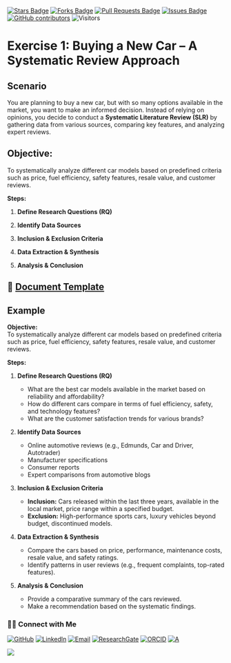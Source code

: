 <a href="https://github.com/drshahizan/short-course/stargazers"><img src="https://img.shields.io/github/stars/drshahizan/short-course" alt="Stars Badge"/></a>
<a href="https://github.com/drshahizan/short-course/network/members"><img src="https://img.shields.io/github/forks/drshahizan/short-course" alt="Forks Badge"/></a>
<a href="https://github.com/drshahizan/short-course/pulls"><img src="https://img.shields.io/github/issues-pr/drshahizan/short-course" alt="Pull Requests Badge"/></a>
<a href="https://github.com/drshahizan/short-course"><img src="https://img.shields.io/github/issues/drshahizan/short-course" alt="Issues Badge"/></a>
<a href="https://github.com/drshahizan/short-course/graphs/contributors"><img alt="GitHub contributors" src="https://img.shields.io/github/contributors/drshahizan/short-course?color=2b9348"></a>
![Visitors](https://api.visitorbadge.io/api/visitors?path=https%3A%2F%2Fgithub.com%2Fdrshahizan%2Fshort-course&labelColor=%23d9e3f0&countColor=%23697689&style=flat)

# Exercise 1: Buying a New Car – A Systematic Review Approach

## Scenario
You are planning to buy a new car, but with so many options available in the market, you want to make an informed decision. Instead of relying on opinions, you decide to conduct a **Systematic Literature Review (SLR)** by gathering data from various sources, comparing key features, and analyzing expert reviews.  

## Objective:
To systematically analyze different car models based on predefined criteria such as price, fuel efficiency, safety features, resale value, and customer reviews.  

**Steps:**  
1. **Define Research Questions (RQ)**  

2. **Identify Data Sources**  

3. **Inclusion & Exclusion Criteria**  

4. **Data Extraction & Synthesis**  

5. **Analysis & Conclusion**  


## 📕 [Document Template](https://github.com/drshahizan/short-course/blob/main/workshop/25slr/images/MSO_Exer1_SLR.docx)

## Example

**Objective:**  
To systematically analyze different car models based on predefined criteria such as price, fuel efficiency, safety features, resale value, and customer reviews.  

**Steps:**  
1. **Define Research Questions (RQ)**  
   - What are the best car models available in the market based on reliability and affordability?  
   - How do different cars compare in terms of fuel efficiency, safety, and technology features?  
   - What are the customer satisfaction trends for various brands?  

2. **Identify Data Sources**  
   - Online automotive reviews (e.g., Edmunds, Car and Driver, Autotrader)  
   - Manufacturer specifications  
   - Consumer reports  
   - Expert comparisons from automotive blogs  

3. **Inclusion & Exclusion Criteria**  
   - **Inclusion:** Cars released within the last three years, available in the local market, price range within a specified budget.  
   - **Exclusion:** High-performance sports cars, luxury vehicles beyond budget, discontinued models.  

4. **Data Extraction & Synthesis**  
   - Compare the cars based on price, performance, maintenance costs, resale value, and safety ratings.  
   - Identify patterns in user reviews (e.g., frequent complaints, top-rated features).  

5. **Analysis & Conclusion**  
   - Provide a comparative summary of the cars reviewed.  
   - Make a recommendation based on the systematic findings.  

### 🙌🏻 Connect with Me
<p align="left">
    <a href="https://github.com/drshahizan" target="_blank"><img alt="GitHub" src="https://img.shields.io/badge/-@drshahizan-181717?style=flat-square&logo=GitHub&logoColor=white"></a>
    <a href="https://www.linkedin.com/in/drshahizan" target="_blank"><img alt="LinkedIn" src="https://img.shields.io/badge/-drshahizan-blue?style=flat-square&logo=Linkedin&logoColor=white&link=https://www.linkedin.com/in/drshahizan/"></a>
    <a href="mailto:shahizan@utm.my" target="_blank"><img alt="Email" src="https://img.shields.io/badge/-shahizan@utm.my-c14438?style=flat-square&logo=Gmail&logoColor=white&link=mailto:shahizan@utm.my.com"></a>
    <a href="https://www.researchgate.net/profile/Mohd-Othman-28" target="_blank"><img alt="ResearchGate" src="https://img.shields.io/badge/-ResearchGate-00CCBB?style=flat-square&logo=ResearchGate&logoColor=white"></a>
    <a href="https://orcid.org/0000-0003-4261-1873" target="_blank"><img alt="ORCID" src="https://img.shields.io/badge/-ORCID-A6CE39?style=flat-square&logo=ORCID&logoColor=white"></a> 
 <a href="https://visitorbadge.io/status?path=https%3A%2F%2Fgithub.com%2Fdrshahizan" target="_blank"><img alt="A" src="https://api.visitorbadge.io/api/visitors?path=https%3A%2F%2Fgithub.com%2Fdrshahizan&labelColor=%23697689&countColor=%23555555&style=plastic"></a>
 
![](https://hit.yhype.me/github/profile?user_id=81284918)
</p>


